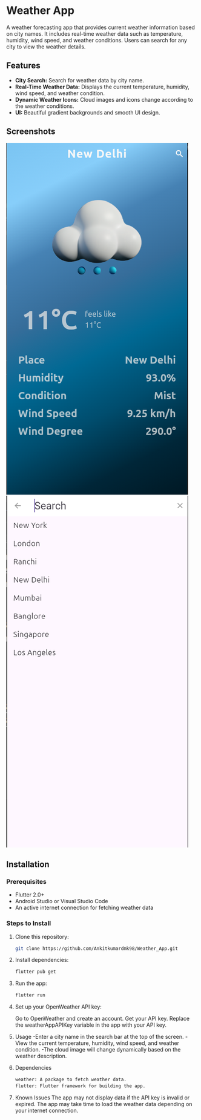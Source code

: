 # Weather App

A weather forecasting app that provides current weather information based on city names. It includes real-time weather data such as temperature, humidity, wind speed, and weather conditions. Users can search for any city to view the weather details.

## Features

- **City Search:** Search for weather data by city name.
- **Real-Time Weather Data:** Displays the current temperature, humidity, wind speed, and weather condition.
- **Dynamic Weather Icons:** Cloud images and icons change according to the weather conditions.
- **UI:** Beautiful gradient backgrounds and smooth UI design.

## Screenshots

![Screenshot 1](assets/screenshots/main_ui_ss.png)  
![Screenshot 2](assets/screenshots/search_ui_ss.png)

## Installation

### Prerequisites

- Flutter 2.0+
- Android Studio or Visual Studio Code
- An active internet connection for fetching weather data

### Steps to Install

1. Clone this repository:
   ```bash
   git clone https://github.com/Ankitkumardmk98/Weather_App.git
   ```

2. Install dependencies:
    ```bash
    flutter pub get
    ```

3. Run the app:
    ```bash
    flutter run
    ```

4. Set up your OpenWeather API key:

    Go to OpenWeather and create an account.
    Get your API key.
    Replace the weatherAppAPIKey variable in the app with your API key.

5. Usage
    -Enter a city name in the search bar at the top of the screen.
    -View the current temperature, humidity, wind speed, and weather condition.
    -The cloud image will change dynamically based on the weather description.
6. Dependencies
    ```bash
    weather: A package to fetch weather data.
    flutter: Flutter framework for building the app.
    ```
7. Known Issues
    The app may not display data if the API key is invalid or expired.
    The app may take time to load the weather data depending on your internet connection.
